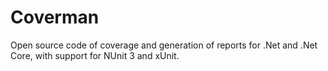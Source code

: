 # Coverman

Open source code of coverage and generation of reports for .Net and .Net Core, with support for NUnit 3 and xUnit.